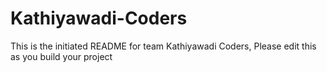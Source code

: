 # Kathiyawadi-Coders
This is the initiated README for team Kathiyawadi Coders, Please edit this as you build your project
